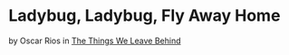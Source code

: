 # Ladybug, Ladybug, Fly Away Home

by Oscar Rios in [The Things We Leave Behind](http://www.drivethrurpg.com/product/191250/The-Things-We-Leave-Behind)

